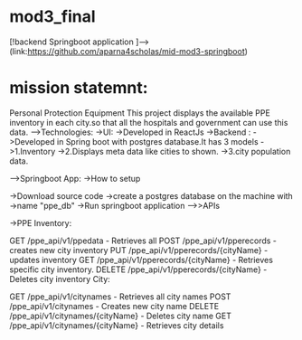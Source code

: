 # mod3_final
 [!backend Springboot application  ]--> (link:https://github.com/aparna4scholas/mid-mod3-springboot)
 
 # mission statemnt: 
 Personal Protection Equipment
 This project displays the available PPE inventory in each city.so that all the hospitals and government can use this data.
 -->Technologies:
 ->UI: 
 ->Developed in ReactJs
 ->Backend : 
 ->Developed in Spring boot with postgres database.It has 3 models 
 ->1.Inventory
 ->2.Displays meta data like cities to shown.
 ->3.city population data.
 
 -->Springboot App:
->How to setup

->Download source code
->create a postgres database on the machine with ->name "ppe_db"
->Run springboot application
-->>APIs

->PPE Inventory:

GET /ppe_api/v1/ppedata - Retrieves all
POST /ppe_api/v1/pperecords - creates new city inventory
PUT /ppe_api/v1/pperecords/{cityName} - updates inventory
GET /ppe_api/v1/pperecords/{cityName} - Retrieves specific city inventory.
DELETE /ppe_api/v1/pperecords/{cityName} - Deletes city inventory
City:

GET /ppe_api/v1/citynames - Retrieves all city names
POST /ppe_api/v1/citynames - Creates new city name
DELETE /ppe_api/v1/citynames/{cityName} - Deletes city name
GET /ppe_api/v1/citynames/{cityName} - Retrieves city details

